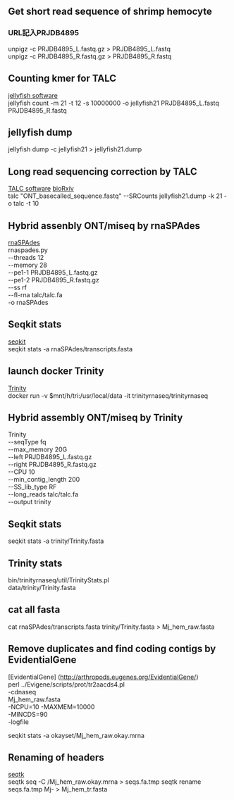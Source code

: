 ## Get short read sequence of shrimp hemocyte
### URL記入PRJDB4895
unpigz -c PRJDB4895_L.fastq.gz > PRJDB4895_L.fastq  
unpigz -c PRJDB4895_R.fastq.gz > PRJDB4895_R.fastq  

## Counting kmer for TALC
[jellyfish software](http://www.genome.umd.edu/jellyfish.html#Release)  
jellyfish count -m 21 -t 12 -s 10000000 -o jellyfish21 PRJDB4895_L.fastq PRJDB4895_R.fastq  

## jellyfish dump
jellyfish dump -c jellyfish21 > jellyfish21.dump

## Long read sequencing correction by TALC
[TALC software](https://gitlab.igh.cnrs.fr/lbroseus/TALC) [bioRxiv](https://www.biorxiv.org/content/10.1101/2020.01.10.901728v3)  
talc "ONT_basecalled_sequence.fastq" --SRCounts  jellyfish21.dump -k 21 -o talc -t 10  

## Hybrid assenbly ONT/miseq by rnaSPAdes
[rnaSPAdes](https://cab.spbu.ru/software/rnaspades/)  
rnaspades.py \
--threads 12 \
--memory 28 \
--pe1-1 PRJDB4895_L.fastq.gz \
--pe1-2 PRJDB4895_R.fastq.gz \
--ss rf \
--fl-rna talc/talc.fa \
-o rnaSPAdes

## Seqkit stats
[seqkit](https://bioinf.shenwei.me/seqkit/)  
seqkit stats -a rnaSPAdes/transcripts.fasta

## launch docker Trinity
[Trinity](https://github.com/trinityrnaseq/trinityrnaseq/wiki)  
docker run -v $mnt/h/tri:/usr/local/data -it trinityrnaseq/trinityrnaseq

## Hybrid assembly ONT/miseq by Trinity
Trinity \
--seqType fq \
--max_memory 20G \
--left PRJDB4895_L.fastq.gz \
--right PRJDB4895_R.fastq.gz \
--CPU 10 \
--min_contig_length 200 \
--SS_lib_type RF \
--long_reads talc/talc.fa \
--output trinity

## Seqkit stats
seqkit stats -a trinity/Trinity.fasta

## Trinity stats
bin/trinityrnaseq/util/TrinityStats.pl \
data/trinity/Trinity.fasta

## cat all fasta
cat rnaSPAdes/transcripts.fasta trinity/Trinity.fasta > Mj_hem_raw.fasta

## Remove duplicates and find coding contigs by EvidentialGene
[EvidentialGene] (http://arthropods.eugenes.org/EvidentialGene/)  
perl ../Evigene/scripts/prot/tr2aacds4.pl \
-cdnaseq \
Mj_hem_raw.fasta \
-NCPU=10  -MAXMEM=10000 \
-MINCDS=90 \
-logfile

seqkit stats -a okayset/Mj_hem_raw.okay.mrna

## Renaming of headers
[seqtk](https://github.com/lh3/seqtk)  
seqtk seq -C /Mj_hem_raw.okay.mrna > seqs.fa.tmp
seqtk rename seqs.fa.tmp Mj- > Mj_hem_tr.fasta
